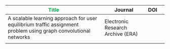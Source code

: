 



| <span style="color:rgb(0, 176, 80)">**Title**</span>                                                                          | Journal                           | DOI |     |
| ----------------------------------------------------------------------------------------------------------------------------- | --------------------------------- | --- | --- |
| A scalable learning approach for user equilibrium               traffic assignment problem using graph convolutional networks | Electronic Research Archive (ERA) |     |     |
|                                                                                                                               |                                   |     |     |


